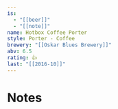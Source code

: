 ```yaml
---
is:
  - "[[beer]]"
  - "[[note]]"
name: Hotbox Coffee Porter
style: Porter - Coffee
brewery: "[[Oskar Blues Brewery]]"
abv: 6.5
rating: 👍
last: "[[2016-10]]"
---
```

# Notes

